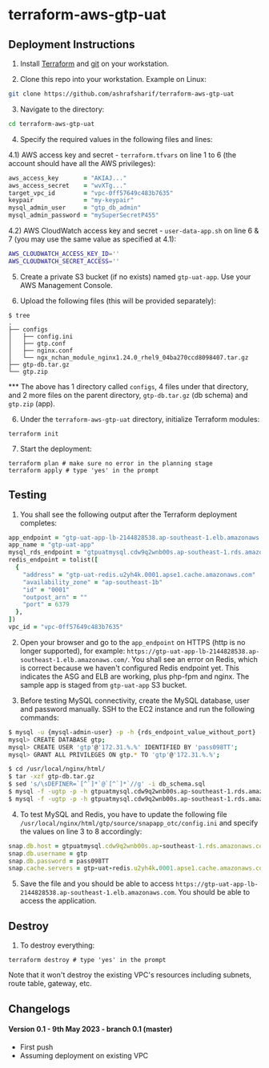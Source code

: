 # terraform-aws-gtp-uat

## Deployment Instructions

1) Install [Terraform](https://developer.hashicorp.com/terraform/tutorials/aws-get-started/install-cli) and [git](https://github.com/git-guides/install-git) on your workstation.

2) Clone this repo into your workstation. Example on Linux:

```bash
git clone https://github.com/ashrafsharif/terraform-aws-gtp-uat
```

3) Navigate to the directory:

```bash
cd terraform-aws-gtp-uat
```

4) Specify the required values in the following files and lines:

  4.1) AWS access key and secret - `terraform.tfvars` on line 1 to 6 (the account should have all the AWS privileges):
  
  ```ruby
  aws_access_key       = "AKIAJ..."
  aws_access_secret    = "wvXTg..."
  target_vpc_id        = "vpc-0ff57649c483b7635"
  keypair              = "my-keypair"
  mysql_admin_user     = "gtp_db_admin"
  mysql_admin_password = "mySuperSecretP455"
  ```
  
  4.2) AWS CloudWatch access key and secret - `user-data-app.sh` on line 6 & 7 (you may use the same value as specified at 4.1):
  
  ```bash
  AWS_CLOUDWATCH_ACCESS_KEY_ID=''
  AWS_CLOUDWATCH_SECRET_ACCESS=''
  ```
  
5) Create a private S3 bucket (if no exists) named `gtp-uat-app`. Use your AWS Management Console.

6) Upload the following files (this will be provided separately):

```
$ tree
.
├── configs
│   ├── config.ini
│   ├── gtp.conf
│   ├── nginx.conf
│   └── ngx_nchan_module_nginx1.24.0_rhel9_04ba270ccd8098407.tar.gz
├── gtp-db.tar.gz
└── gtp.zip
```

*** The above has 1 directory called `configs`, 4 files under that directory, and 2 more files on the parent directory, `gtp-db.tar.gz` (db schema) and `gtp.zip` (app).

6) Under the `terraform-aws-gtp-uat` directory, initialize Terraform modules:

```
terraform init
```

7) Start the deployment:

```
terraform plan # make sure no error in the planning stage
terraform apply # type 'yes' in the prompt
```

## Testing 

1) You shall see the following output after the Terraform deployment completes:

```ruby
app_endpoint = "gtp-uat-app-lb-2144828538.ap-southeast-1.elb.amazonaws.com"
app_name = "gtp-uat-app"
mysql_rds_endpoint = "gtpuatmysql.cdw9q2wnb00s.ap-southeast-1.rds.amazonaws.com:3306"
redis_endpoint = tolist([
  {
    "address" = "gtp-uat-redis.u2yh4k.0001.apse1.cache.amazonaws.com"
    "availability_zone" = "ap-southeast-1b"
    "id" = "0001"
    "outpost_arn" = ""
    "port" = 6379
  },
])
vpc_id = "vpc-0ff57649c483b7635"
```

2) Open your browser and go to the `app_endpoint` on HTTPS (http is no longer supported), for example: `https://gtp-uat-app-lb-2144828538.ap-southeast-1.elb.amazonaws.com/`. You shall see an error on Redis, which is correct because we haven't configured Redis endpoint yet. This indicates the ASG and ELB are working, plus php-fpm and nginx. The sample app is staged from `gtp-uat-app` S3 bucket.

3) Before testing MySQL connectivity, create the MySQL database, user and password manually. SSH to the EC2 instance and run the following commands:

```bash
$ mysql -u {mysql-admin-user} -p -h {rds_endpoint_value_without_port} -P 3306
mysql> CREATE DATABASE gtp;
mysql> CREATE USER 'gtp'@'172.31.%.%' IDENTIFIED BY 'pass098TT';
mysql> GRANT ALL PRIVILEGES ON gtp.* TO 'gtp'@'172.31.%.%';

$ cd /usr/local/nginx/html/
$ tar -xzf gtp-db.tar.gz
$ sed 's/\sDEFINER=`[^`]*`@`[^`]*`//g' -i db_schema.sql
$ mysql -f -ugtp -p -h gtpuatmysql.cdw9q2wnb00s.ap-southeast-1.rds.amazonaws.com gtp < db_schema.sql
$ mysql -f -ugtp -p -h gtpuatmysql.cdw9q2wnb00s.ap-southeast-1.rds.amazonaws.com gtp < db_data.sql
```

4) To test MySQL and Redis, you have to update the following file `/usr/local/nginx/html/gtp/source/snapapp_otc/config.ini` and specify the values on line 3 to 8 accordingly:

```ruby
snap.db.host = gtpuatmysql.cdw9q2wnb00s.ap-southeast-1.rds.amazonaws.com:3306
snap.db.username = gtp
snap.db.password = pass098TT
snap.cache.servers = gtp-uat-redis.u2yh4k.0001.apse1.cache.amazonaws.com:6379
```

5) Save the file and you should be able to access `https://gtp-uat-app-lb-2144828538.ap-southeast-1.elb.amazonaws.com`. You should be able to access the application.

## Destroy

1) To destroy everything:

```
terraform destroy # type 'yes' in the prompt
```

Note that it won't destroy the existing VPC's resources including subnets, route table, gateway, etc.

## Changelogs

#### Version 0.1 - 9th May 2023 - branch 0.1 (master)

* First push
* Assuming deployment on existing VPC
